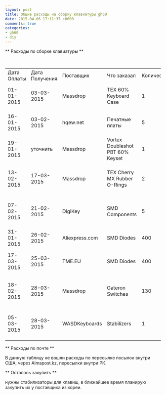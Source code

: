 ```yaml
---
layout: post
title: Общие расходы на сборку клавиатуры gh60
date: 2015-04-06 17:11:37 +0600
comments: true
categories:
- gh60
- diy
---
```

<!-- more -->

** Расходы по сборке клавиатуры **

<br>
<table>
    <tr>
        <td>Дата Оплаты</td>
        <td>Дата Получения</td>
        <td>Поставщик</td>
        <td>Что заказал</td>
        <td>Количество</td>
        <td>Стоимость</td>
        <td>Дополнительная информация</td>
    </tr>
    <tr>
        <td>01-01-2015</td>
        <td>03-03-2015</td>
        <td>Massdrop</td>
        <td>TEX 60% Keyboard Case</td>
        <td>1</td>
        <td>18.378,53</td>
        <td>Товар был отправлен напрямую в Казахстан</td>
    </tr>
    <tr>
        <td>16-01-2015</td>
        <td>03-02-2015</td>
        <td>hqew.net</td>
        <td>Печатные платы</td>
        <td>5</td>
        <td>19.055</td>
        <td>Товар был отправлен напрямую в Казахстан</td>
    </tr>
    <tr>
        <td>19-01-2015</td>
        <td>уточнить</td>
        <td>Massdrop</td>
        <td>Vortex Doubleshot PBT 60% Keyset</td>
        <td>1</td>
        <td>9.363,43</td>
        <td>Товар был отправлен напрямую в Казахстан</td>
    </tr>
    <tr>
        <td>13-02-2015</td>
        <td>17-03-2015</td>
        <td>Massdrop</td>
        <td>TEX Cherry MX Rubber O-Rings</td>
        <td>2</td>
        <td>4.096,20</td>
        <td>Товар был отправлен в Казахстан, через almapost.kz</td>
    </tr>
    <tr>
        <td>07-02-2015</td>
        <td>21-02-2015</td>
        <td>DigiKey</td>
        <td>SMD Components</td>
        <td>5</td>
        <td>12.408,77</td>
        <td>Товар был отправлен в Казахстан, через almapost.kz</td>
    </tr>
    <tr>
        <td>31-01-2015</td>
        <td>26-02-2015</td>
        <td>Aliexpress.com</td>
        <td>SMD Diodes</td>
        <td>400</td>
        <td>8.444,68</td>
        <td>Товар был отправлен в Казахстан</td>
    </tr>
    <tr>
        <td>17-03-2015</td>
        <td>25-03-2015</td>
        <td>TME.EU</td>
        <td>SMD Diodes</td>
        <td>400</td>
        <td>6.084,73</td>
        <td>Товар был отправлен в Казахстан, через DHL</td>
    </tr>
    <tr>
        <td>18-02-2015</td>
        <td>28-03-2015</td>
        <td>Massdrop</td>
        <td>Gateron Switches</td>
        <td>130</td>
        <td>7.964,40</td>
        <td>Товар был отправлен в Казахстан, через almapost.kz</td>
    </tr>
    <tr>
        <td>05-03-2015</td>
        <td>28-03-2015</td>
        <td>WASDKeyboards</td>
        <td>Stabilizers</td>
        <td>1</td>
        <td>2639,66</td>
        <td>Товар был отправлен в Казахстан, через almapost.kz</td>
    </tr>
</table>


** Расходы по почте **

В данную таблицу не вошли расходы по пересылке посылок внутри США, через Almapost.kz, пересылки внутри РК.


** Осталось закупить **

нужны стабилизаторы для клавиш, в ближайшее время планирую закупить их у поставщика из кореи.

